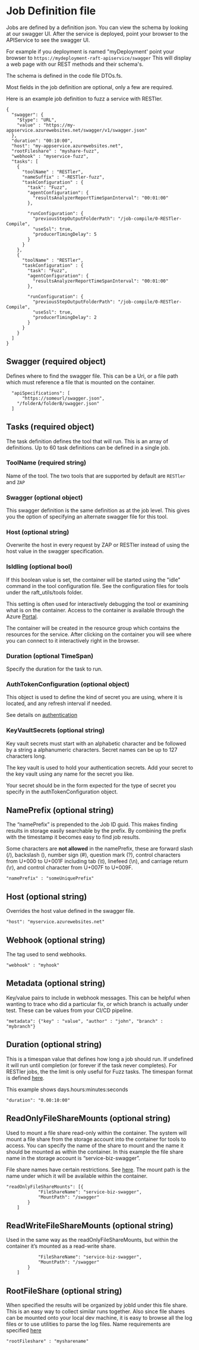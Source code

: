 # Job Definition file

Jobs are defined by a definition json. You can view the schema by looking at our
swagger UI. After the service is deployed, point your browser to the APIService to see
the swagger UI. 

For example if you deployment is named "myDeployment' point your browser to
`https://mydeployment-raft-apiservice/swagger` 
This will display a web page with our REST methods and their schema's.

The schema is defined in the code file DTOs.fs.

Most fields in the job definition are optional, only a few are required.

Here is an example job definition to fuzz a service with RESTler.
```
{
  "swagger": { 
	"$type": "URL",
	"value" : "https://my-appservice.azurewebsites.net/swagger/v1/swagger.json" 
  },
  "duration": "00:10:00",
  "host": "my-appservice.azurewebsites.net",
  "rootFileshare" : "myshare-fuzz",
  "webhook" : "myservice-fuzz",
  "tasks": [
    {
      "toolName" : "RESTler",
      "nameSuffix" : "-RESTler-fuzz",
      "taskConfiguration" : {
        "task": "Fuzz",
        "agentConfiguration": {
          "resultsAnalyzerReportTimeSpanInterval": "00:01:00"
        },

        "runConfiguration": {
          "previousStepOutputFolderPath": "/job-compile/0-RESTler-Compile",
          "useSsl": true,
          "producerTimingDelay": 5
        }
      }
    },
    {
      "toolName" : "RESTler",
      "taskConfiguration" : {
        "task": "Fuzz",
        "agentConfiguration": {
          "resultsAnalyzerReportTimeSpanInterval": "00:01:00"
        },

        "runConfiguration": {
          "previousStepOutputFolderPath": "/job-compile/0-RESTler-Compile",
          "useSsl": true,
          "producerTimingDelay": 2
        }
      }
    }
  ]
}
```

## Swagger (required object)

Defines where to find the swagger file. This can be a Uri, or a file path which must reference
a file that is mounted on the container. 

```
  "apiSpecifications": [ 
	  "https://someurl/swagger.json",
    "/folderA/folderB/swagger.json" 
  ]
```

## Tasks (required object)

The task definition defines the tool that will run.  This is an array of definitions. Up to 60 task
definitions can be defined in a single job. 

### ToolName (required string)

Name of the tool. The two tools that are supported by default are `RESTler` and `ZAP`

### Swagger (optional object)

This swagger definition is the same definition as at the job level. This gives you the option
of specifying an alternate swagger file for this tool.

### Host (optional string)

Overwrite the host in every request by ZAP or RESTler instead of using the host value 
in the swagger specification.

### IsIdling (optional bool)

If this boolean value is set, the container will be started using the "idle" command in the
tool configuration file. See the configuration files for tools under the raft_utils/tools folder.

This setting is often used for interactively debugging the tool or examining what is on the container.
Access to the container is available through the Azure [Portal](https://portal.azure.com). 

The container will be created in the resource group which contains the resources for the service.
After clicking on the container you will see where you can connect to it interactively right in
the browser.

### Duration (optional TimeSpan)

Specify the duration for the task to run.

### AuthTokenConfiguration (optional object)

This object is used to define the kind of secret you are using, where it is located, and any
refresh interval if needed.

See details on [authentication](authentication.md)


### KeyVaultSecrets (optional string)

Key vault secrets must start with an alphabetic character and be followed by
a string a alphanumeric characters. Secret names can be up to 127 characters long.

The key vault is used to hold your authentication secrets. Add your secret to the key vault using
any name for the secret you like. 

Your secret should be in the form expected for the type of secret you specify in the
authTokenConfiguration object.


## NamePrefix (optional string)

The “namePrefix” is prepended to the Job ID guid.
This makes finding results in storage easily searchable by the prefix.
By combining the prefix with the timestamp it becomes easy to find job results. 

Some characters are **not allowed** in the namePrefix, these are forward slash (/), 
backslash (\), number sign (#), question mark (?), control characters from U+000 
to U+001F including tab (\t), linefeed (\n), and carriage return (\r), 
and control character from U+007F to U+009F.

`"namePrefix" : "someUniquePrefix"`

## Host (optional string)

Overrides the host value defined in the swagger file.

`"host": "myservice.azurewebsites.net"`

## Webhook (optional string)

The tag used to send webhooks.

`"webhook" : "myhook"`

## Metadata (optional string)

Key/value pairs to include in webhook messages. This can be helpful when wanting to trace
who did a particular fix, or which branch is actually under test. These can be values from your 
CI/CD pipeline. 

`"metadata": {"key" : "value", "author" : "john", "branch" : "mybranch"}`

## Duration (optional string)

This is a timespan value that defines how long a job should run. 
If undefined it will run until completion (or forever if the task never completes). 
For RESTler jobs, the the limit is only useful for Fuzz tasks. 
The timespan format is defined [here](https://docs.microsoft.com/en-us/dotnet/standard/base-types/standard-timespan-format-strings).

This example shows days.hours:minutes:seconds

`"duration": "0.00:10:00"`

## ReadOnlyFileShareMounts (optional string)

Used to mount a file share read-only within the container. 
The system will mount a file share from the storage account into the container for 
tools to access. You can specify the name of the share to mount and the name it should be 
mounted as within the container. In this example the file share name in the storage 
account is “service-biz-swagger”. 

File share names have certain restrictions. See [here](https://docs.microsoft.com/en-us/rest/api/storageservices/naming-and-referencing-shares--directories--files--and-metadata). 
The mount path is the name under which it will be available within the container. 

```
"readOnlyFileShareMounts": [{
            "FileShareName": "service-biz-swagger",
            "MountPath": "/swagger"
        }
    ]
```

## ReadWriteFileShareMounts (optional string)

Used in the same way as the readOnlyFileShareMounts, but within the container 
it’s mounted as a read-write share. 

```"readWriteFileShareMounts": [{
            "FileShareName": "service-biz-swagger",
            "MountPath": "/swagger"
        }
    ]
```

## RootFileShare (optional string)

When specified the results will be organized by jobId under this file share. 
This is an easy way to collect similar runs together. Also since file shares can be 
mounted onto your local dev machine, it is easy to browse all the log files or to 
use utilities to parse the log files. 
Name requirements are specified [here](https://docs.microsoft.com/en-us/rest/api/storageservices/naming-and-referencing-shares--directories--files--and-metadata#share-names)

`"rootFileshare" : "mysharename"`